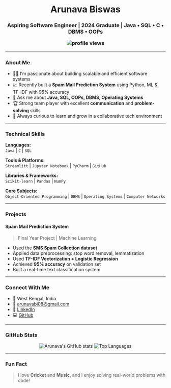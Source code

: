 <h1 align="center">Arunava Biswas</h1>
<h3 align="center">Aspiring Software Engineer | 2024 Graduate | Java • SQL • C • DBMS • OOPs

<p align="center">
  <img src="https://komarev.com/ghpvc/?username=Arunava6171&label=Profile%20views&color=0e75b6&style=flat" alt="profile views" />
</p>

---

### About Me
- 👨‍💻 I’m passionate about building scalable and efficient software systems
- 📈 Recently built a **Spam Mail Prediction System** using Python, ML & TF-IDF with 95% accuracy
- 💬 Ask me about **Java, SQL, OOPs, DBMS, Operating Systems**
- 🏆 Strong team player with excellent **communication** and **problem-solving** skills
- 🧠 Always curious to learn and grow in a collaborative tech environment

---

### Technical Skills
**Languages:**  
`Java` | `C` | `SQL`  

**Tools & Platforms:**  
`Streamlitt` | `Jupyter Notebook` | `PyCharm` | `GitHub`  

**Libraries & Frameworks:**  
`Scikit-learn` | `Pandas` | `NumPy`  

**Core Subjects:**  
`Object-Oriented Programming` | `DBMS` | `Operating Systems` | `Computer Networks`

---

### Projects

#### Spam Mail Prediction System  
> Final Year Project | Machine Learning  
- Used the **SMS Spam Collection dataset**
- Applied data preprocessing: stop word removal, lemmatization
- Used **TF-IDF Vectorization + Logistic Regression**
- Achieved **95% accuracy** on validation set
- Built a real-time text classification system

---

### Connect With Me
- 📍 West Bengal, India  
- 📧 arunavabi08@gmail.com  
- 🔗 [LinkedIn](https://www.linkedin.com/in/arunava-biswas972/)  
- 💻 [GitHub](https://github.com/Arunava6171)

---

### GitHub Stats

<p align="center">
  <img src="https://github-readme-stats.vercel.app/api?username=Arunava6171&show_icons=true&theme=radical" alt="Arunava's GitHub stats" />
  <img src="https://github-readme-stats.vercel.app/api/top-langs/?username=Arunava6171&layout=compact&theme=radical" alt="Top Languages" />
</p>

---

### Fun Fact
> I love **Cricket** and **Music**, and I enjoy solving real-world problems with code!


